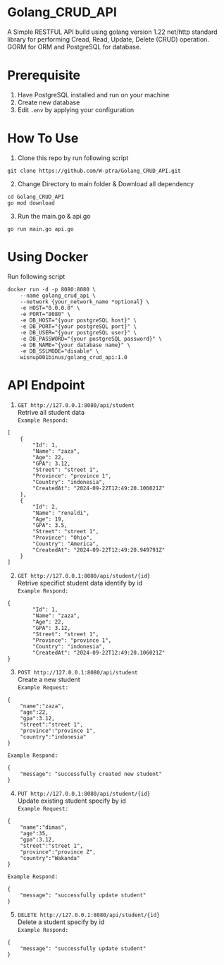 # Golang_CRUD_API
A Simple RESTFUL API build using golang  version 1.22 net/http standard library for performing Cread, Read, Update, Delete (CRUD) operation. GORM for ORM and PostgreSQL for database.  
# Prerequisite
1. Have PostgreSQL installed and run on your machine
2. Create new database 
3. Edit ``.env`` by applying your configuration  
# How To Use
1. Clone this repo by run following script
```
git clone https://github.com/W-ptra/Golang_CRUD_API.git
```
2. Change Directory to main folder & Download all dependency
```
cd Golang_CRUD_API
go mod download
```
3. Run the main.go & api.go
```
go run main.go api.go
```
# Using Docker
Run following script  
```
docker run -d -p 8080:8080 \
	--name golang_crud_api \
	--network {your_network_name *optional} \
	-e HOST="0.0.0.0" \
	-e PORT="8080" \
	-e DB_HOST="{your postgreSQL host}" \
	-e DB_PORT="{your postgreSQL port}" \
	-e DB_USER="{your postgreSQL user}" \
	-e DB_PASSWORD="{your postgreSQL password}" \
	-e DB_NAME="{your database name}" \
	-e DB_SSLMODE="disable" \
	wisnup001binus/golang_crud_api:1.0
```
# API Endpoint
1. ``GET http://127.0.0.1:8080/api/student``  
Retrive all student data  
``Example Respond:``  
```
[
    {
        "Id": 1,
        "Name": "zaza",
        "Age": 22,
        "GPA": 3.12,
        "Street": "street 1",
        "Province": "province 1",
        "Country": "indonesia",
        "CreatedAt": "2024-09-22T12:49:20.106021Z"
    },
    {
        "Id": 2,
        "Name": "renaldi",
        "Age": 19,
        "GPA": 3.5,
        "Street": "street 1",
        "Province": "Ohio",
        "Country": "America",
        "CreatedAt": "2024-09-22T12:49:20.949791Z"
    }
]
```  
2. ``GET http://127.0.0.1:8080/api/student/{id}``  
Retrive specifict student data identify by id  
``Example Respond:``  
```
{
        "Id": 1,
        "Name": "zaza",
        "Age": 22,
        "GPA": 3.12,
        "Street": "street 1",
        "Province": "province 1",
        "Country": "indonesia",
        "CreatedAt": "2024-09-22T12:49:20.106021Z"
}
```  
3. ``POST http://127.0.0.1:8080/api/student``  
Create a new student  
``Example Request:``  
```
{
    "name":"zaza",
    "age":22,
    "gpa":3.12,
    "street":"street 1",
    "province":"province 1",
    "country":"indonesia"
}
```  
``Example Respond:``  
```
{
    "message": "successfully created new student"
}
```  
4. ``PUT http://127.0.0.1:8080/api/student/{id}``  
Update existing student specify by id  
``Example Request:``  
```
{
    "name":"dimas",
    "age":35,
    "gpa":3.12,
    "street":"street 1",
    "province":"province Z",
    "country":"Wakanda"
}
```  
``Example Respond:``  
```
{
    "message": "successfully update student"
}
```  
5. ``DELETE http://127.0.0.1:8080/api/student/{id}``  
Delete a student specify by id  
``Example Respond:``  
```
{
    "message": "successfully update student"
}
``` 